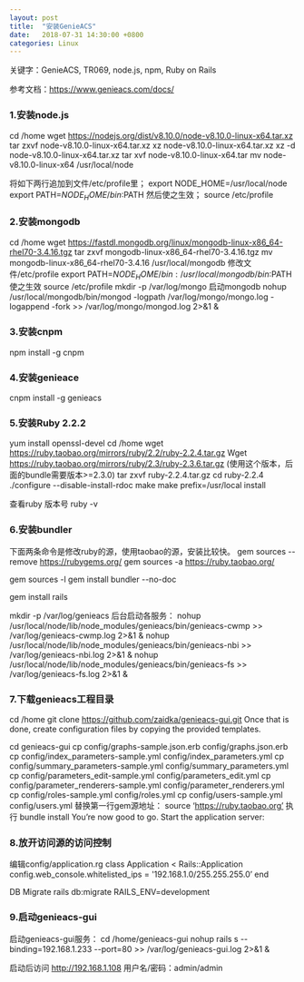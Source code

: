 ```yaml
---
layout: post
title:  "安装GenieACS"
date:   2018-07-31 14:30:00 +0800
categories: Linux
---
```

关键字：GenieACS, TR069, node.js, npm, Ruby on Rails

参考文档：https://www.genieacs.com/docs/

### 1.安装node.js
cd /home
wget https://nodejs.org/dist/v8.10.0/node-v8.10.0-linux-x64.tar.xz
tar zxvf node-v8.10.0-linux-x64.tar.xz 
xz node-v8.10.0-linux-x64.tar.xz 
xz -d node-v8.10.0-linux-x64.tar.xz 
tar xvf node-v8.10.0-linux-x64.tar 
mv node-v8.10.0-linux-x64 /usr/local/node

将如下两行追加到文件/etc/profile里；
export NODE_HOME=/usr/local/node
export PATH=$NODE_HOME/bin:$PATH
然后使之生效；
source /etc/profile

### 2.安装mongodb
cd /home
wget https://fastdl.mongodb.org/linux/mongodb-linux-x86_64-rhel70-3.4.16.tgz
tar zxvf mongodb-linux-x86_64-rhel70-3.4.16.tgz 
mv mongodb-linux-x86_64-rhel70-3.4.16 /usr/local/mongodb
修改文件/etc/profile
export PATH=$NODE_HOME/bin:/usr/local/mongodb/bin:$PATH
使之生效
source /etc/profile
mkdir -p /var/log/mongo
启动mongodb
nohup /usr/local/mongodb/bin/mongod -logpath /var/log/mongo/mongo.log -logappend -fork >> /var/log/mongo/mongod.log 2>&1 &

### 3.安装cnpm
npm install -g cnpm
### 4.安装genieace
cnpm install -g genieacs

### 5.安装Ruby 2.2.2
yum install openssl-devel
cd /home
wget https://ruby.taobao.org/mirrors/ruby/2.2/ruby-2.2.4.tar.gz
Wget https://ruby.taobao.org/mirrors/ruby/2.3/ruby-2.3.6.tar.gz (使用这个版本，后面的bundle需要版本>=2.3.0)
tar zxvf ruby-2.2.4.tar.gz
cd ruby-2.2.4
./configure --disable-install-rdoc
make
make prefix=/usr/local install

查看ruby 版本号
ruby -v

### 6.安装bundler 
下面两条命令是修改ruby的源，使用taobao的源，安装比较快。
gem sources --remove https://rubygems.org/
gem sources -a https://ruby.taobao.org/

gem sources -l
gem install bundler --no-doc

gem install rails

mkdir -p /var/log/genieacs
后台启动各服务：
nohup /usr/local/node/lib/node_modules/genieacs/bin/genieacs-cwmp >> /var/log/genieacs-cwmp.log 2>&1 &
nohup /usr/local/node/lib/node_modules/genieacs/bin/genieacs-nbi >> /var/log/genieacs-nbi.log 2>&1 &
nohup /usr/local/node/lib/node_modules/genieacs/bin/genieacs-fs >> /var/log/genieacs-fs.log 2>&1 &

### 7.下载genieacs工程目录
cd /home
git clone https://github.com/zaidka/genieacs-gui.git
Once that is done, create configuration files by copying the provided templates.

cd genieacs-gui
cp config/graphs-sample.json.erb config/graphs.json.erb
cp config/index_parameters-sample.yml config/index_parameters.yml
cp config/summary_parameters-sample.yml config/summary_parameters.yml
cp config/parameters_edit-sample.yml config/parameters_edit.yml
cp config/parameter_renderers-sample.yml config/parameter_renderers.yml
cp config/roles-sample.yml config/roles.yml
cp config/users-sample.yml config/users.yml
替换第一行gem源地址：
source ‘https://ruby.taobao.org’
执行
bundle install 
You’re now good to go. Start the application server:

### 8.放开访问源的访问控制
编辑config/application.rg
class Application < Rails::Application
  config.web_console.whitelisted_ips = '192.168.1.0/255.255.255.0’
end

DB Migrate
rails db:migrate RAILS_ENV=development

### 9.启动genieacs-gui
启动genieacs-gui服务：
cd /home/genieacs-gui
nohup rails s --binding=192.168.1.233 --port=80 >> /var/log/genieacs-gui.log 2>&1 &

启动后访问 http://192.168.1.108
用户名/密码：admin/admin
